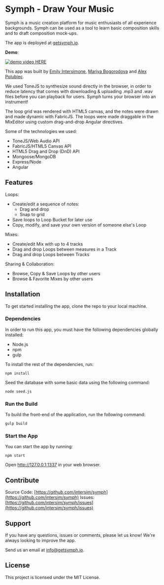 # Symph - Draw Your Music

Symph is a music creation platform for music enthusiasts of all experience backgrounds. Symph can be used as a tool to learn basic composition skills and to draft composition mock-ups. 

The app is deployed at [getsymph.io](http://www.getsymph.io).

**Demo**:

[![demo video HERE](https://img.youtube.com/vi/KlYp3kd5-GY/0.jpg)](https://www.youtube.com/watch?v=KlYp3kd5-GY)

This app was built by [Emily Intersimone](http://www.github.com/intersim), [Mariya Bogorodova](http://www.github.com/mbogor) and [Alex Polubiec](http://www.github.com/paloobi).


We used ToneJS to synthesize sound directly in the browser, in order to reduce latency that comes with downloading & uploading .mp3 and .wav files before you can playback for users. Symph turns your browser into an instrument!

The loop grid was rendered with HTML5 canvas, and the notes were drawn and made dynamic with FabricJS. The loops were made draggable in the MixEditor using custom drag-and-drop Angular directives.

Some of the technologies we used:
  * ToneJS/Web Audio API
  * FabricJS/HTML5 Canvas API
  * HTML5 Drag and Drop (DnD) API
  * Mongoose/MongoDB
  * Express/Node
  * Angular

## Features

Loops:

* Create/edit a sequence of notes:
  - Drag and drop
  - Snap to grid
* Save loops to Loop Bucket for later use
* Copy, modify, and save your own version of someone else's Loop

Mixes:

* Create/edit Mix with up to 4 tracks
* Drag and drop Loops between measures in a Track
* Drag and drop Loops between Tracks

Sharing & Collaboration:

* Browse, Copy & Save Loops by other users
* Browse & Favorite Mixes by other users

## Installation

To get started installing the app, clone the repo to your local machine.

### Dependencies

In order to run this app, you must have the following dependencies globally installed:

  * Node.js
  * npm
  * gulp

To install the rest of the dependencies, run:

  ```
  npm install
  ```

Seed the database with some basic data using the following command:
  
  ```
  node seed.js
  ```

### Run the Build

To build the front-end of the application, run the following command:

  ```
  gulp build
  ```

### Start the App

You can start the app by running:

  ```
  npm start
  ```

Open http://127.0.0.1:1337 in your web browser.

## Contribute

Source Code: [https://github.com/intersim/symph](https://github.com/intersim/symph)
Issues: [https://github.com/intersim/symph/issues](https://github.com/intersim/symph/issues)

## Support

If you have any questions, issues or comments, please let us know! We're always looking to improve the app.

Send us an email at [info@getsymph.io](mailto:info@getsymph.io).

## License

This project is licensed under the MIT License. 
